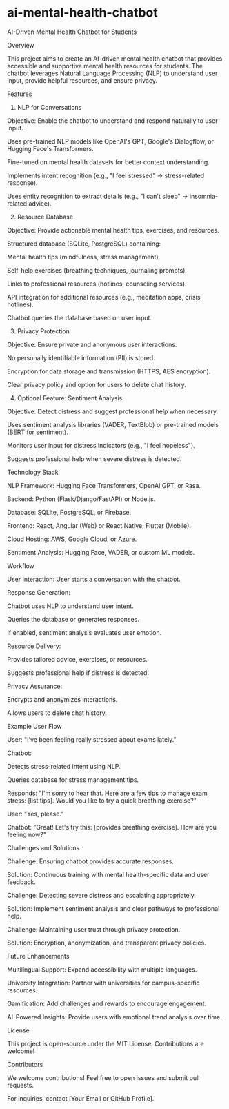 # ai-mental-health-chatbot
AI-Driven Mental Health Chatbot for Students

Overview

This project aims to create an AI-driven mental health chatbot that provides accessible and supportive mental health resources for students. The chatbot leverages Natural Language Processing (NLP) to understand user input, provide helpful resources, and ensure privacy.

Features

1. NLP for Conversations

Objective: Enable the chatbot to understand and respond naturally to user input.

Uses pre-trained NLP models like OpenAI's GPT, Google's Dialogflow, or Hugging Face's Transformers.

Fine-tuned on mental health datasets for better context understanding.

Implements intent recognition (e.g., "I feel stressed" → stress-related response).

Uses entity recognition to extract details (e.g., "I can't sleep" → insomnia-related advice).

2. Resource Database

Objective: Provide actionable mental health tips, exercises, and resources.

Structured database (SQLite, PostgreSQL) containing:

Mental health tips (mindfulness, stress management).

Self-help exercises (breathing techniques, journaling prompts).

Links to professional resources (hotlines, counseling services).

API integration for additional resources (e.g., meditation apps, crisis hotlines).

Chatbot queries the database based on user input.

3. Privacy Protection

Objective: Ensure private and anonymous user interactions.

No personally identifiable information (PII) is stored.

Encryption for data storage and transmission (HTTPS, AES encryption).

Clear privacy policy and option for users to delete chat history.

4. Optional Feature: Sentiment Analysis

Objective: Detect distress and suggest professional help when necessary.

Uses sentiment analysis libraries (VADER, TextBlob) or pre-trained models (BERT for sentiment).

Monitors user input for distress indicators (e.g., "I feel hopeless").

Suggests professional help when severe distress is detected.

Technology Stack

NLP Framework: Hugging Face Transformers, OpenAI GPT, or Rasa.

Backend: Python (Flask/Django/FastAPI) or Node.js.

Database: SQLite, PostgreSQL, or Firebase.

Frontend: React, Angular (Web) or React Native, Flutter (Mobile).

Cloud Hosting: AWS, Google Cloud, or Azure.

Sentiment Analysis: Hugging Face, VADER, or custom ML models.

Workflow

User Interaction: User starts a conversation with the chatbot.

Response Generation:

Chatbot uses NLP to understand user intent.

Queries the database or generates responses.

If enabled, sentiment analysis evaluates user emotion.

Resource Delivery:

Provides tailored advice, exercises, or resources.

Suggests professional help if distress is detected.

Privacy Assurance:

Encrypts and anonymizes interactions.

Allows users to delete chat history.

Example User Flow

User: "I've been feeling really stressed about exams lately."

Chatbot:

Detects stress-related intent using NLP.

Queries database for stress management tips.

Responds: "I'm sorry to hear that. Here are a few tips to manage exam stress: [list tips]. Would you like to try a quick breathing exercise?"

User: "Yes, please."

Chatbot: "Great! Let's try this: [provides breathing exercise]. How are you feeling now?"

Challenges and Solutions

Challenge: Ensuring chatbot provides accurate responses.

Solution: Continuous training with mental health-specific data and user feedback.

Challenge: Detecting severe distress and escalating appropriately.

Solution: Implement sentiment analysis and clear pathways to professional help.

Challenge: Maintaining user trust through privacy protection.

Solution: Encryption, anonymization, and transparent privacy policies.

Future Enhancements

Multilingual Support: Expand accessibility with multiple languages.

University Integration: Partner with universities for campus-specific resources.

Gamification: Add challenges and rewards to encourage engagement.

AI-Powered Insights: Provide users with emotional trend analysis over time.

License

This project is open-source under the MIT License. Contributions are welcome!

Contributors

We welcome contributions! Feel free to open issues and submit pull requests.

For inquiries, contact [Your Email or GitHub Profile].
